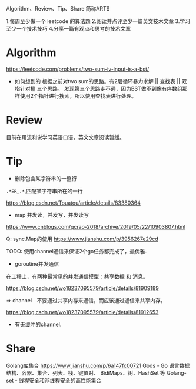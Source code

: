 
Algorithm、Review、Tip、Share 简称ARTS

1.每周至少做一个 leetcode 的算法题 2.阅读并点评至少一篇英文技术文章 3.学习至少一个技术技巧 4.分享一篇有观点和思考的技术文章

# Algorithm
https://leetcode.com/problems/two-sum-iv-input-is-a-bst/

* 如何想到的
根据之前对two sum的思路。有2层循环暴力求解 || 查找表 || 双指针对撞 三个思路。
发现第三个思路走不通，因为BST做不到像有序数组那样使用2个指针进行搜索，所以使用查找表进行处理。



# Review
目前在用流利说学习英语口语，英文文章阅读暂缓。

# Tip

* 删除包含某字符串的一整行

`.*ER_.*`,匹配某字符串所在的一行

https://blog.csdn.net/Touatou/article/details/83380364

* map 并发读，并发写，并发读写

https://www.cnblogs.com/qcrao-2018/archive/2019/05/22/10903807.html

Q: sync.Map的使用
https://www.jianshu.com/p/3956267e29cd

TODO: 使用channel通信来保证2个go任务都完成了，最优雅.

* goroutine并发通信

在工程上，有两种最常见的并发通信模型：共享数据 和 消息。

https://blog.csdn.net/wo18237095579/article/details/81909189

=> channel 不要通过共享内存来通信，而应该通过通信来共享内存。

https://blog.csdn.net/wo18237095579/article/details/81912653

* 有无缓冲的channel.


# Share
Golang库集合
https://www.jianshu.com/p/6a147fc00721
Gods - Go 语言数据结构、容器、集合、列表、栈、键值对、 BidiMaps、树、HashSet 等
Golang-set - 线程安全和非线程安全的高性能集合
